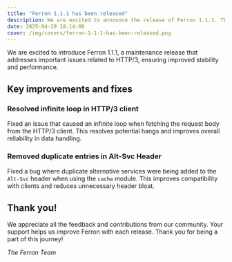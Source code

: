 ```yaml
---
title: "Ferron 1.1.1 has been released"
description: We are excited to announce the release of Ferron 1.1.1. This release brings HTTP/3-related bugfixes.
date: 2025-04-29 18:14:00
cover: /img/covers/ferron-1-1-1-has-been-released.png
---
```


We are excited to introduce Ferron 1.1.1, a maintenance release that addresses important issues related to HTTP/3, ensuring improved stability and performance.

## Key improvements and fixes

### Resolved infinite loop in HTTP/3 client

Fixed an issue that caused an infinite loop when fetching the request body from the HTTP/3 client. This resolves potential hangs and improves overall reliability in data handling.

### Removed duplicate entries in Alt-Svc Header

Fixed a bug where duplicate alternative services were being added to the `Alt-Svc` header when using the `cache` module. This improves compatibility with clients and reduces unnecessary header bloat.

## Thank you!

We appreciate all the feedback and contributions from our community. Your support helps us improve Ferron with each release. Thank you for being a part of this journey!

_The Ferron Team_
